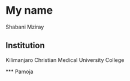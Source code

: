  # My name
 Shabani Mziray
 
 ## Institution
 Kilimanjaro Christian Medical University College
 
 *** Pamoja
 

 
